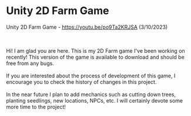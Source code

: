 
# Unity 2D Farm Game

Unity 2D Farm Game - https://youtu.be/po9Ta2KRJSA    (3/10/2023)

<br><br> Hi! I am glad you are here. This is my 2D Farm game I've been working on recently! This version of the game is available to download and should be free from any bugs.
<br><br> If you are interested about the process of development of this game, I encourage you to check the history of changes in this project.
<br><br> In the near future I plan to add mechanics such as cutting down trees, planting seedlings, new locations, NPCs, etc. I will certainly devote some more time to the project!
